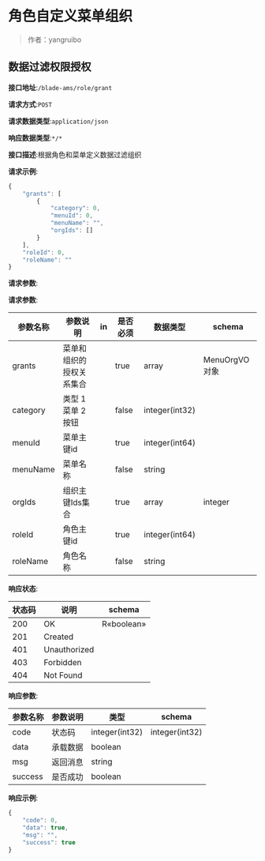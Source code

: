 # 角色自定义菜单组织

> 作者：yangruibo

## 数据过滤权限授权


**接口地址**:`/blade-ams/role/grant`


**请求方式**:`POST`


**请求数据类型**:`application/json`


**响应数据类型**:`*/*`


**接口描述**:根据角色和菜单定义数据过滤组织


**请求示例**:


```javascript
{
	"grants": [
		{
			"category": 0,
			"menuId": 0,
			"menuName": "",
			"orgIds": []
		}
	],
	"roleId": 0,
	"roleName": ""
}
```


**请求参数**:


**请求参数**:


| 参数名称 | 参数说明 | in    | 是否必须 | 数据类型 | schema |
| -------- | -------- | ----- | -------- | -------- | ------ |
|grants|菜单和组织的授权关系集合||true|array|MenuOrgVO对象|
|category|类型 1菜单 2按钮||false|integer(int32)||
|menuId|菜单主键id||true|integer(int64)||
|menuName|菜单名称||false|string||
|orgIds|组织主键Ids集合||true|array|integer|
|roleId|角色主键id||true|integer(int64)||
|roleName|角色名称||false|string||


**响应状态**:


| 状态码 | 说明 | schema |
| -------- | -------- | ----- | 
|200|OK|R«boolean»|
|201|Created||
|401|Unauthorized||
|403|Forbidden||
|404|Not Found||


**响应参数**:


| 参数名称 | 参数说明 | 类型 | schema |
| -------- | -------- | ----- |----- | 
|code|状态码|integer(int32)|integer(int32)|
|data|承载数据|boolean||
|msg|返回消息|string||
|success|是否成功|boolean||


**响应示例**:
```javascript
{
	"code": 0,
	"data": true,
	"msg": "",
	"success": true
}
```